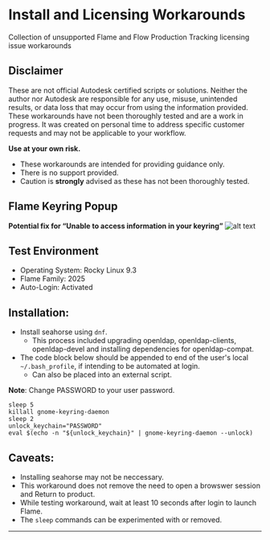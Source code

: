 
# Install and Licensing Workarounds
Collection of unsupported Flame and Flow Production Tracking licensing issue workarounds

## Disclaimer

These are not official Autodesk certified scripts or solutions. Neither the author nor Autodesk are
responsible for any use, misuse, unintended results, or data loss that may occur from using
the information provided. These workarounds have not been thoroughly tested and are a work in progress. It was
created on personal time to address specific customer requests and may not be applicable to your workflow.

**Use at your own risk.**
- These workarounds are intended for providing guidance only.<br>
- There is no support provided.<br>
- Caution is **strongly** advised as these has not been thoroughly tested.



## Flame Keyring Popup
**Potential fix for “Unable to access information in your keyring”**
![alt text](https://global.discourse-cdn.com/flex020/uploads/thedepartmentofexternalservices/original/2X/6/689ff113d0e77b3f1b1c16dc53868d717b4abb38.png)

## Test Environment

- Operating System: Rocky Linux 9.3
- Flame Family: 2025
- Auto-Login: Activated
 

## Installation:
- Install seahorse using `dnf`.
  - This process included upgrading openldap, openldap-clients, openldap-devel and installing dependencies for openldap-compat.
- The code block below should be appended to end of the user's local `~/.bash_profile`, if intending to be automated at login.
  - Can also be placed into an external script.  

**Note**: Change PASSWORD to your user password.

    sleep 5
    killall gnome-keyring-daemon
    sleep 2
    unlock_keychain="PASSWORD"
    eval $(echo -n "${unlock_keychain}" | gnome-keyring-daemon --unlock)

## Caveats:
- Installing seahorse may not be neccessary.
- This workaround does not remove the need to open a browswer session and Return to product.
- While testing workaround, wait at least 10 seconds after login to launch Flame.
- The `sleep` commands can be experimented with or removed.


-------------
